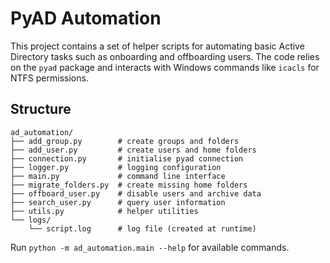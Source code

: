 # PyAD Automation

This project contains a set of helper scripts for automating basic Active Directory
tasks such as onboarding and offboarding users. The code relies on the `pyad`
package and interacts with Windows commands like `icacls` for NTFS permissions.

## Structure

```
ad_automation/
├── add_group.py        # create groups and folders
├── add_user.py         # create users and home folders
├── connection.py       # initialise pyad connection
├── logger.py           # logging configuration
├── main.py             # command line interface
├── migrate_folders.py  # create missing home folders
├── offboard_user.py    # disable users and archive data
├── search_user.py      # query user information
├── utils.py            # helper utilities
└── logs/
    └── script.log      # log file (created at runtime)
```

Run `python -m ad_automation.main --help` for available commands.
